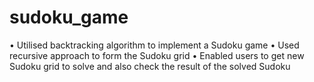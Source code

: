 # sudoku_game
• Utilised backtracking algorithm to implement a Sudoku game
• Used recursive approach to form the Sudoku grid
• Enabled users to get new Sudoku grid to solve and also check the result of the solved Sudoku

